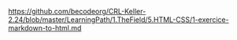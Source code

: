 https://github.com/becodeorg/CRL-Keller-2.24/blob/master/LearningPath/1.TheField/5.HTML-CSS/1-exercice-markdown-to-html.md
